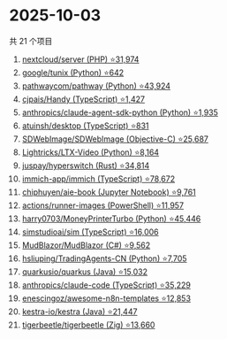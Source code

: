# 2025-10-03

共 21 个项目

<!-- BEGIN GITHUB -->
<!-- 最后更新时间 2025-10-03 11:21:30 +0800 -->
1. [nextcloud/server (PHP) ⭐31,974](https://github.com/nextcloud/server)
1. [google/tunix (Python) ⭐642](https://github.com/google/tunix)
1. [pathwaycom/pathway (Python) ⭐43,924](https://github.com/pathwaycom/pathway)
1. [cjpais/Handy (TypeScript) ⭐1,427](https://github.com/cjpais/Handy)
1. [anthropics/claude-agent-sdk-python (Python) ⭐1,935](https://github.com/anthropics/claude-agent-sdk-python)
1. [atuinsh/desktop (TypeScript) ⭐831](https://github.com/atuinsh/desktop)
1. [SDWebImage/SDWebImage (Objective-C) ⭐25,687](https://github.com/SDWebImage/SDWebImage)
1. [Lightricks/LTX-Video (Python) ⭐8,164](https://github.com/Lightricks/LTX-Video)
1. [juspay/hyperswitch (Rust) ⭐34,814](https://github.com/juspay/hyperswitch)
1. [immich-app/immich (TypeScript) ⭐78,672](https://github.com/immich-app/immich)
1. [chiphuyen/aie-book (Jupyter Notebook) ⭐9,761](https://github.com/chiphuyen/aie-book)
1. [actions/runner-images (PowerShell) ⭐11,957](https://github.com/actions/runner-images)
1. [harry0703/MoneyPrinterTurbo (Python) ⭐45,446](https://github.com/harry0703/MoneyPrinterTurbo)
1. [simstudioai/sim (TypeScript) ⭐16,006](https://github.com/simstudioai/sim)
1. [MudBlazor/MudBlazor (C#) ⭐9,562](https://github.com/MudBlazor/MudBlazor)
1. [hsliuping/TradingAgents-CN (Python) ⭐7,705](https://github.com/hsliuping/TradingAgents-CN)
1. [quarkusio/quarkus (Java) ⭐15,032](https://github.com/quarkusio/quarkus)
1. [anthropics/claude-code (TypeScript) ⭐35,229](https://github.com/anthropics/claude-code)
1. [enescingoz/awesome-n8n-templates ⭐12,853](https://github.com/enescingoz/awesome-n8n-templates)
1. [kestra-io/kestra (Java) ⭐21,447](https://github.com/kestra-io/kestra)
1. [tigerbeetle/tigerbeetle (Zig) ⭐13,660](https://github.com/tigerbeetle/tigerbeetle)
<!-- END GITHUB -->
